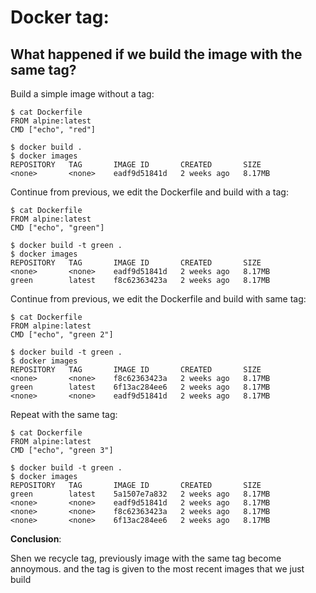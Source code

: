 # Docker tag: 

## What happened if we build the image with the same tag?

Build a simple image without a tag: 

```
$ cat Dockerfile
FROM alpine:latest
CMD ["echo", "red"]

$ docker build .
$ docker images
REPOSITORY   TAG       IMAGE ID       CREATED       SIZE
<none>       <none>    eadf9d51841d   2 weeks ago   8.17MB
```

Continue from previous, we edit the Dockerfile and build with a  tag:

```
$ cat Dockerfile 
FROM alpine:latest
CMD ["echo", "green"]

$ docker build -t green . 
$ docker images
REPOSITORY   TAG       IMAGE ID       CREATED       SIZE
<none>       <none>    eadf9d51841d   2 weeks ago   8.17MB
green        latest    f8c62363423a   2 weeks ago   8.17MB
```

Continue from previous, we edit the Dockerfile and build with same tag:  

```
$ cat Dockerfile 
FROM alpine:latest
CMD ["echo", "green 2"]

$ docker build -t green . 
$ docker images
REPOSITORY   TAG       IMAGE ID       CREATED       SIZE
<none>       <none>    f8c62363423a   2 weeks ago   8.17MB
green        latest    6f13ac284ee6   2 weeks ago   8.17MB
<none>       <none>    eadf9d51841d   2 weeks ago   8.17MB
```

Repeat with the same tag:

```
$ cat Dockerfile 
FROM alpine:latest
CMD ["echo", "green 3"]

$ docker build -t green .  
$ docker images
REPOSITORY   TAG       IMAGE ID       CREATED       SIZE
green        latest    5a1507e7a832   2 weeks ago   8.17MB
<none>       <none>    eadf9d51841d   2 weeks ago   8.17MB
<none>       <none>    f8c62363423a   2 weeks ago   8.17MB
<none>       <none>    6f13ac284ee6   2 weeks ago   8.17MB
```

**Conclusion**: 

Shen we recycle tag, previously image with the same tag become annoymous. and the tag is given to the most recent images that we just build 